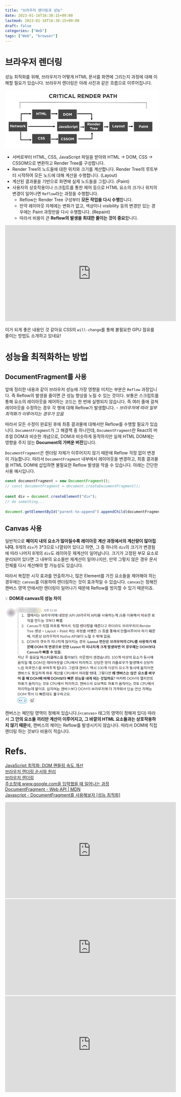 ```yaml
---
title: "브라우저 렌더링과 성능"
date: 2023-01-16T16:38:15+09:00
lastmod: 2023-01-16T16:38:15+09:00
draft: false
categories: ["Web"]
tags: ["Web", "browser"]
---
```


# 브라우저 렌더링

성능 최적화를 위해, 브라우저가 어떻게 HTML 문서를 화면에 그리는지 과정에 대해 이해할 필요가 있습니다. 브라우저 렌더링은 아래 사진과 같은 흐름으로 이루어집니다.

![Untitled](/images/posts/2023/01/browser-rendering-performance/01.png)

- 서버로부터 HTML, CSS, JavaScript 파일을 받아와 HTML → DOM, CSS → CSSOM으로 변환하고 Render Tree를 구성합니다.
- Render Tree의 노드들에 대한 위치와 크기를 계산합니다. Render Tree의 루트부터 시작하여 모든 노드에 대해 계산을 수행합니다. (Layout)
- 계산된 결과물을 기반으로 화면에 실제 노드들을 그립니다. (Paint)
- 사용자의 상호작용이나 스크립트를 통한 제어 등으로 HTML 요소의 크기나 위치의 변경이 일어나면 `Reflow`라는 과정을 수행합니다.
  - Reflow는 Render Tree 구성부터 **모든 작업을 다시 수행**합니다.
  - 만약 레이아웃 자체에는 변화가 없고, 색상이나 visibility 등의 변경만 있는 경우에는 Paint 과정만을 다시 수행합니다. (Repaint)
  - 따라서 비용이 큰 **Reflow의 발생을 최대한 줄이는 것이 중요**합니다.

<iframe width="560" height="315" src="https://www.youtube.com/embed/TZz9VHjJzMk" title="YouTube video player" frameborder="0" allow="accelerometer; autoplay; clipboard-write; encrypted-media; gyroscope; picture-in-picture; web-share" allowfullscreen></iframe>

이거 되게 좋은 내용인 것 같아요 CSS의 `will-change`를 통헤 불필요한 GPU 점유를 줄이는 방법도 소개하고 있네요!

# 성능을 최적화하는 방법

## DocumentFragment를 사용

앞에 정리한 내용과 같이 브라우저 성능에 가장 영향을 미치는 부분은 `Reflow` 과정입니다. 즉 Reflow의 발생을 줄이면 큰 성능 향상을 노릴 수 있는 것이다. 보통은 스크립트를 통해 요소의 레이아웃을 제어하는 코드는 한 번에 실행되지 않습니다. 즉 여러 줄에 걸쳐 레이아웃을 수정하는 경우 각 행에 대해 Reflow가 발생합니다. - _브라우저에 따라 일부 최적화가 이루어지는 경우가 있음_

따라서 모든 수정이 완료된 후에 최종 결과물에 대해서만 Reflow를 수행할 필요가 있습니다. `DocumentFragment`가 그 해결책 중 하나인데, `DocumentFragment`란 React의 버추얼 DOM과 비슷한 개념으로, DOM과 비슷하게 동작하지만 실제 HTML DOM에는 영향을 주지 않는 **Document의 가벼운 버전**입니다.

`DocumentFragment`은 렌더링 자체가 이루어지지 않기 때문에 Reflow 걱정 없이 변경이 가능합니다. 따라서 `DocumentFragment` 내부에서 레이아웃을 변경하고, 최종 결과물을 HTML DOM에 삽입하면 불필요한 Reflow 발생을 막을 수 있습니다. 아래는 간단한 사용 예시입니다.

```javascript
const documentFragment = new DocumentFragment();
// const documentFragment = document.createDocumentFragment();

const div = document.createElement("div");
// do something...

document.getElementById("parent-to-append").appendChild(documentFragment);
```

## Canvas 사용

일반적으로 **페이지 내의 요소가 많아질수록 레이아웃 계산 과정에서의 계산량이 많아집니다.** 9개의 `div`가 3\*3으로 나열되어 있다고 하면, 그 중 하나의 `div`의 크기가 변경됨에 따라 나머지 8개의 `div`도 레이아웃 재계산이 일어납니다. 크기가 고정된 부모 요소로 분리되어 있다면 그 내부의 요소들만 재계산이 일어나지만, 만약 그렇지 않은 경우 문서 전체를 다시 계산해야 할 가능성도 있습니다.

따라서 복잡한 시각 효과를 연출하거나, 많은 Element를 가진 요소들을 제어해야 하는 경우에는 `canvas`를 이용하여 렌더링하는 것이 효과적일 수 있습니다. `canvas`는 정해진 캔버스 영역 안에서만 렌더링이 일어나기 때문에 Reflow를 방지할 수 있기 때문이죠.

<aside>

💡 **DOM과 canvas의 성능 차이**

![Untitled](/images/posts/2023/01/browser-rendering-performance/02.png)

캔버스는 페인팅 영역이 정해져 있습니다.(`<canvas>` 태그의 영역이 정해져 있다) 따라서 **그 안의 요소들 끼리만 계산이 이루어지고, 그 바깥의 HTML 요소들과는 상호작용하지 않기 때문**에, 캔버스의 제어는 Reflow를 발생시키지 않습니다. 따라서 DOM에 직접 렌더링 하는 것보다 비용이 적습니다.

</aside>

# Refs.

[JavaScript 최적화: DOM 핸들링 속도 개선](https://www.nextree.co.kr/p2081/)  
[브라우저 렌더링 순서와 원리](https://velog.io/@zaman17/%EA%B8%B0%EC%88%A0%EB%A9%B4%EC%A0%91%EB%8C%80%EB%B9%84-%EB%B8%8C%EB%9D%BC%EC%9A%B0%EC%A0%80-%EB%A0%8C%EB%8D%94%EB%A7%81-%EC%88%9C%EC%84%9C%EC%99%80-%EC%9B%90%EB%A6%AC)  
[브라우저 렌더링](https://velog.io/@hoo00nn/%EB%B8%8C%EB%9D%BC%EC%9A%B0%EC%A0%80-%EB%A0%8C%EB%8D%94%EB%A7%81)  
[주소창에 www.google.com을 입력했을 때 일어나는 과정](https://velog.io/@tnehd1998/%EC%A3%BC%EC%86%8C%EC%B0%BD%EC%97%90-www.google.com%EC%9D%84-%EC%9E%85%EB%A0%A5%ED%96%88%EC%9D%84-%EB%95%8C-%EC%9D%BC%EC%96%B4%EB%82%98%EB%8A%94-%EA%B3%BC%EC%A0%95#-%EB%B8%8C%EB%9D%BC%EC%9A%B0%EC%A0%80-%EB%A0%8C%EB%8D%94%EB%A7%81-%EA%B3%BC%EC%A0%95)  
[DocumentFragment - Web API | MDN](https://developer.mozilla.org/ko/docs/Web/API/DocumentFragment)  
[Javascript - DocumentFragment를 사용해보자 [성능 최적화]](https://7942yongdae.tistory.com/70)

<iframe width="560" height="315" src="https://www.youtube.com/embed/ZTnIxIA5KGw" title="YouTube video player" frameborder="0" allow="accelerometer; autoplay; clipboard-write; encrypted-media; gyroscope; picture-in-picture; web-share" allowfullscreen></iframe>  
<iframe width="560" height="315" src="https://www.youtube.com/embed/rm756h1Pr6Y" title="YouTube video player" frameborder="0" allow="accelerometer; autoplay; clipboard-write; encrypted-media; gyroscope; picture-in-picture; web-share" allowfullscreen></iframe>  
<iframe width="560" height="315" src="https://www.youtube.com/embed/ZHxbs5WEQzE" title="YouTube video player" frameborder="0" allow="accelerometer; autoplay; clipboard-write; encrypted-media; gyroscope; picture-in-picture; web-share" allowfullscreen></iframe>
